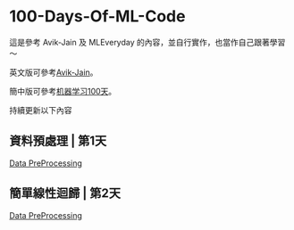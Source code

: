 # 100-Days-Of-ML-Code

這是參考 Avik-Jain 及 MLEveryday 的內容，並自行實作，也當作自己跟著學習～

英文版可參考[Avik-Jain](https://github.com/Avik-Jain/100-Days-Of-ML-Code)。

簡中版可參考[机器学习100天](https://github.com/MLEveryday/100-Days-Of-ML-Code)。



持續更新以下內容


## 資料預處理 | 第1天
[Data PreProcessing](https://github.com/juidasci/100-Days-Of-ML-Code/blob/master/Day1.ipynb)

## 簡單線性迴歸 | 第2天
[Data PreProcessing](https://github.com/juidasci/100-Days-Of-ML-Code/blob/master/Day2.ipynb)